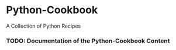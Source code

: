 # Python-Cookbook
A Collection of Python Recipes

### TODO: Documentation of the Python-Cookbook Content